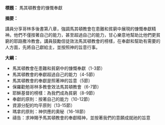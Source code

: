 **標題：** 馬其頓教會的慷慨奉獻

**摘要：**

講員分享哥林多後書第八章，強調馬其頓教會在患難和貧窮中展現的慷慨奉獻精神。他們不僅按著自己的能力，甚至超過自己的能力，甘心樂意地幫助比他們更貧窮的耶路撒冷教會。講員鼓勵信徒效法馬其頓教會的榜樣，在奉獻和幫助有需要的人方面，先將自己獻給主，並按照神的旨意行事。

**大綱：**

* 馬其頓教會在患難和貧窮中的慷慨奉獻（1-3節）
* 馬其頓教會的奉獻超過自己的能力（4-5節）
* 馬其頓教會的奉獻是照著神的旨意（5節）
* 保羅勸勉哥林多教會效法馬其頓教會（6-7節）
* 耶穌基督的榜樣：為我們成為貧窮（8-9節）
* 奉獻的原則：按著自己的能力（10-12節）
* 資源分配的均平原則（13-15節）
* 瑪拿的原則：神供應的奧秘（16-18節）
* 禱告：求神賜予馬其頓教會的奉獻精神，並按著我們的意願成就祂的旨意